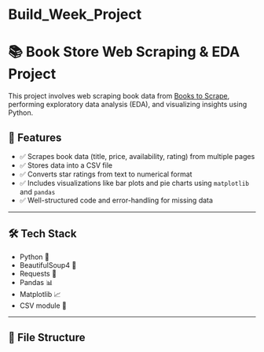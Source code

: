 # Build_Week_Project

# 📚 Book Store Web Scraping & EDA Project

This project involves web scraping book data from [Books to Scrape](http://books.toscrape.com), performing exploratory data analysis (EDA), and visualizing insights using Python.

## 🚀 Features

- ✅ Scrapes book data (title, price, availability, rating) from multiple pages
- ✅ Stores data into a CSV file
- ✅ Converts star ratings from text to numerical format
- ✅ Includes visualizations like bar plots and pie charts using `matplotlib` and `pandas`
- ✅ Well-structured code and error-handling for missing data

---

## 🛠️ Tech Stack

- Python 🐍
- BeautifulSoup4 🥣
- Requests 📡
- Pandas 📊
- Matplotlib 📈
- CSV module 🧾

---

## 📁 File Structure

